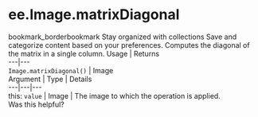  
#  ee.Image.matrixDiagonal
bookmark_borderbookmark Stay organized with collections  Save and categorize content based on your preferences.
Computes the diagonal of the matrix in a single column.
Usage | Returns  
---|---  
`Image.matrixDiagonal()` | Image  
Argument | Type | Details  
---|---|---  
this: `value` | Image | The image to which the operation is applied.  
Was this helpful?
